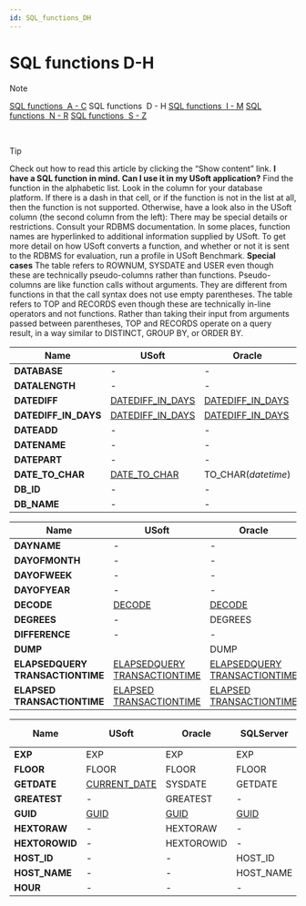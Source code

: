 ```yaml
---
id: SQL_functions_DH
---
```


# SQL functions D-H

> [!NOTE]
> [SQL functions  A - C](/docs/Modeller%20and%20Rules%20Engine/SQL%20functions/SQL%20functions%20AC.md)
> SQL functions  D - H
> [SQL functions  I - M](/docs/Modeller%20and%20Rules%20Engine/SQL%20functions/SQL%20functions%20IM.md)
> [SQL functions  N - R](/docs/Modeller%20and%20Rules%20Engine/SQL%20functions/SQL%20functions%20NR.md)
> [SQL functions  S - Z](/docs/Modeller%20and%20Rules%20Engine/SQL%20functions/SQL%20functions%20SZ.md)

 

> [!TIP]
> Check out how to read this article by clicking the “Show content” link.
> **I have a SQL function in mind. Can I use it in my USoft application?** 
Find the function in the alphabetic list. Look in the column for your database platform. If there is a dash in that cell, or if the function is not in the list at all, then the function is not supported.
> Otherwise, have a look also in the USoft column (the second column from the left):
> There may be special details or restrictions. Consult your RDBMS documentation. In some places, function names are hyperlinked to additional information supplied by USoft.
> To get more detail on how USoft converts a function, and whether or not it is sent to the RDBMS for evaluation, run a profile in USoft Benchmark.
> **Special cases**
The table refers to ROWNUM, SYSDATE and USER even though these are technically pseudo-columns rather than functions. Pseudo-columns are like function calls without arguments. They are different from functions in that the call syntax does not use empty parentheses.
The table refers to TOP and RECORDS even though these are technically in-line operators and not functions. Rather than taking their input from arguments passed between parentheses, TOP and RECORDS operate on a query result, in a way similar to DISTINCT, GROUP BY, or ORDER BY.

|**Name**|**USoft**|**Oracle**|**SQLServer**|**ODBC**|**JDBCY, Derby**|
|--------|--------|--------|--------|--------|--------|
|**DATABASE**|-       |-       |-       |DATABASE|-       |
|**DATALENGTH**|-       |-       |[DATALENGTH](/docs/Modeller%20and%20Rules%20Engine/SQL%20functions/DATALENGTH%20LEN.md)|-       |-       |
|**DATEDIFF**|[DATEDIFF_IN_DAYS](/docs/Modeller%20and%20Rules%20Engine/SQL%20functions/DATEDIFF_IN_DAYS.md)|[DATEDIFF_IN_DAYS](/docs/Modeller%20and%20Rules%20Engine/SQL%20functions/DATEDIFF_IN_DAYS.md)|DATEDIFF|[DATEDIFF_IN_DAYS](/docs/Modeller%20and%20Rules%20Engine/SQL%20functions/DATEDIFF_IN_DAYS.md)|[DATEDIFF_IN_DAYS](/docs/Modeller%20and%20Rules%20Engine/SQL%20functions/DATEDIFF_IN_DAYS.md)|
|**DATEDIFF_IN_DAYS**|[DATEDIFF_IN_DAYS](/docs/Modeller%20and%20Rules%20Engine/SQL%20functions/DATEDIFF_IN_DAYS.md)|[DATEDIFF_IN_DAYS](/docs/Modeller%20and%20Rules%20Engine/SQL%20functions/DATEDIFF_IN_DAYS.md)|DATEDIFF|[DATEDIFF_IN_DAYS](/docs/Modeller%20and%20Rules%20Engine/SQL%20functions/DATEDIFF_IN_DAYS.md)|[DATEDIFF_IN_DAYS](/docs/Modeller%20and%20Rules%20Engine/SQL%20functions/DATEDIFF_IN_DAYS.md)|
|**DATEADD**|-       |-       |DATEADD |-       |DATEADD |
|**DATENAME**|-       |-       |DATENAME|-       |-       |
|**DATEPART**|-       |-       |DATEPART|-       |-       |
|**DATE_TO_CHAR**|[DATE_TO_CHAR](/docs/Modeller%20and%20Rules%20Engine/SQL%20functions/DATE_TO_CHAR.md)|TO_CHAR(*datetime*)|CONVERT(*datetime*)|[DATE_TO_CHAR](/docs/Modeller%20and%20Rules%20Engine/SQL%20functions/DATE_TO_CHAR.md)|TO_CHARDATE|
|**DB_ID**|-       |-       |DB_ID   |-       |-       |
|**DB_NAME**|-       |-       |DB_NAME |-       |-       |



|**Name**|**USoft**|**Oracle**|**SQLServer**|**ODBC**|**JDBCY, Derby**|
|--------|--------|--------|--------|--------|--------|
|**DAYNAME**|-       |-       |-       |DAYNAME |-       |
|**DAYOFMONTH**|-       |-       |-       |DAYOFMONTH|-       |
|**DAYOFWEEK**|-       |-       |-       |DAYOFWEEK|-       |
|**DAYOFYEAR**|-       |-       |-       |DAYOFYEAR|-       |
|**DECODE**|[DECODE](/docs/Modeller%20and%20Rules%20Engine/SQL%20functions/CASE%20DECODE.md)|[DECODE](/docs/Modeller%20and%20Rules%20Engine/SQL%20functions/CASE%20DECODE.md)|[CASE](/docs/Modeller%20and%20Rules%20Engine/SQL%20functions/CASE%20DECODE.md)|[CASE](/docs/Modeller%20and%20Rules%20Engine/SQL%20functions/CASE%20DECODE.md)|[CASE](/docs/Modeller%20and%20Rules%20Engine/SQL%20functions/CASE%20DECODE.md)|
|**DEGREES**|-       |DEGREES |-       |DEGREES |DEGREES |
|**DIFFERENCE**|-       |-       |DIFFERENCE|DIFFERENCE|-       |
|**DUMP**|        |DUMP    |-       |-       |-       |
|**ELAPSEDQUERY			TRANSACTIONTIME**|[ELAPSEDQUERY			TRANSACTIONTIME](/docs/Modeller%20and%20Rules%20Engine/SQL%20functions/ELAPSEDQUERYTRANSACTIONTIME.md)|[ELAPSEDQUERY			TRANSACTIONTIME](/docs/Modeller%20and%20Rules%20Engine/SQL%20functions/ELAPSEDQUERYTRANSACTIONTIME.md)|[ELAPSEDQUERY			TRANSACTIONTIME](/docs/Modeller%20and%20Rules%20Engine/SQL%20functions/ELAPSEDQUERYTRANSACTIONTIME.md)|[ELAPSEDQUERY			TRANSACTIONTIME](/docs/Modeller%20and%20Rules%20Engine/SQL%20functions/ELAPSEDQUERYTRANSACTIONTIME.md)|[ELAPSEDQUERY			TRANSACTIONTIME](/docs/Modeller%20and%20Rules%20Engine/SQL%20functions/ELAPSEDQUERYTRANSACTIONTIME.md)|
|**ELAPSED			TRANSACTIONTIME**|[ELAPSED			TRANSACTIONTIME](/docs/Modeller%20and%20Rules%20Engine/SQL%20functions/ELAPSEDTRANSACTIONTIME.md)|[ELAPSED			TRANSACTIONTIME](/docs/Modeller%20and%20Rules%20Engine/SQL%20functions/ELAPSEDTRANSACTIONTIME.md)|[ELAPSED			TRANSACTIONTIME](/docs/Modeller%20and%20Rules%20Engine/SQL%20functions/ELAPSEDTRANSACTIONTIME.md)|[ELAPSED			TRANSACTIONTIME](/docs/Modeller%20and%20Rules%20Engine/SQL%20functions/ELAPSEDTRANSACTIONTIME.md)|[ELAPSED			TRANSACTIONTIME](/docs/Modeller%20and%20Rules%20Engine/SQL%20functions/ELAPSEDTRANSACTIONTIME.md)E|



|**Name**|**USoft**|**Oracle**|**SQLServer**|**ODBC**|**JDBCY, Derby**|
|--------|--------|--------|--------|--------|--------|
|**EXP** |EXP     |EXP     |EXP     |EXP     |EXP     |
|**FLOOR**|FLOOR   |FLOOR   |FLOOR   |FLOOR   |FLOOR   |
|**GETDATE**|[CURRENT_DATE](/docs/Modeller%20and%20Rules%20Engine/SQL%20functions/CURRENT_DATE.md)|SYSDATE |GETDATE |NOW     |SYSDATE |
|**GREATEST**|-       |GREATEST|-       |-       |-       |
|**GUID**|[GUID](/docs/Modeller%20and%20Rules%20Engine/SQL%20functions/GUID.md)|[GUID](/docs/Modeller%20and%20Rules%20Engine/SQL%20functions/GUID.md)|[GUID](/docs/Modeller%20and%20Rules%20Engine/SQL%20functions/GUID.md)|[GUID](/docs/Modeller%20and%20Rules%20Engine/SQL%20functions/GUID.md)|[GUID](/docs/Modeller%20and%20Rules%20Engine/SQL%20functions/GUID.md)|
|**HEXTORAW**|-       |HEXTORAW|-       |-       |-       |
|**HEXTOROWID**|-       |HEXTOROWID|-       |-       |-       |
|**HOST_ID**|-       |-       |HOST_ID |-       |-       |
|**HOST_NAME**|-       |-       |HOST_NAME|-       |-       |
|**HOUR**|-       |-       |-       |HOUR    |-       |